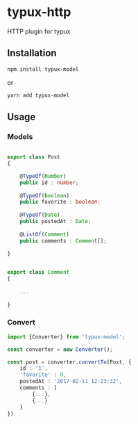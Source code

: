 # typux-http
HTTP plugin for typux


## Installation

```bash
npm install typux-model
```
or
```bash
yarn add typux-model
```

## Usage

### Models

```ts

export class Post
{

    @TypeOf(Number)
    public id : number;
    
    @TypeOf(Boolean)
    public favorite : boolean;
    
    @TypeOf(Date)
    public postedAt : Date; 
    
    @ListOf(Comment)
    public comments : Comment[];
    
}


export class Comment
{
    
    ...
    
}

```

### Convert

```ts
import {Converter} from 'typux-model';

const converter = new Converter();

const post = converter.convertTo(Post, {
    id : '1',
    'favorite' : 0,
    postedAt : '2017-02-11 12:23:32',
    comments : [
        {...},
        {...}
    }
})

```

